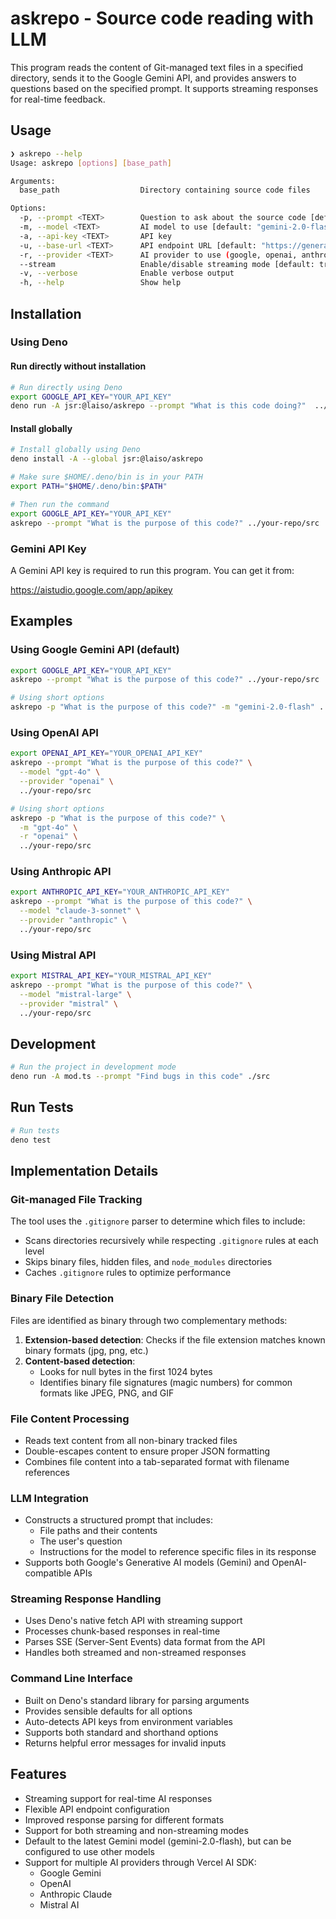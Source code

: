 # askrepo - Source code reading with LLM

This program reads the content of Git-managed text files in a specified
directory, sends it to the Google Gemini API, and provides answers to questions
based on the specified prompt. It supports streaming responses for real-time
feedback.

## Usage

```bash
❯ askrepo --help
Usage: askrepo [options] [base_path]

Arguments:
  base_path                  Directory containing source code files

Options:
  -p, --prompt <TEXT>        Question to ask about the source code [default: "Explain the code in the files provided"]
  -m, --model <TEXT>         AI model to use [default: "gemini-2.0-flash"]
  -a, --api-key <TEXT>       API key
  -u, --base-url <TEXT>      API endpoint URL [default: "https://generativelanguage.googleapis.com/v1beta/openai/chat/completions"]
  -r, --provider <TEXT>      AI provider to use (google, openai, anthropic, mistral) [default: "google"]
  --stream                   Enable/disable streaming mode [default: true]
  -v, --verbose              Enable verbose output
  -h, --help                 Show help
```

## Installation

### Using Deno

#### Run directly without installation

```bash
# Run directly using Deno
export GOOGLE_API_KEY="YOUR_API_KEY"
deno run -A jsr:@laiso/askrepo --prompt "What is this code doing?"  ../your-repo/src
```

#### Install globally

```bash
# Install globally using Deno
deno install -A --global jsr:@laiso/askrepo

# Make sure $HOME/.deno/bin is in your PATH
export PATH="$HOME/.deno/bin:$PATH"

# Then run the command
export GOOGLE_API_KEY="YOUR_API_KEY"
askrepo --prompt "What is the purpose of this code?" ../your-repo/src
```

### Gemini API Key

A Gemini API key is required to run this program. You can get it from:

https://aistudio.google.com/app/apikey

## Examples

### Using Google Gemini API (default)

```bash
export GOOGLE_API_KEY="YOUR_API_KEY"
askrepo --prompt "What is the purpose of this code?" ../your-repo/src

# Using short options
askrepo -p "What is the purpose of this code?" -m "gemini-2.0-flash" ../your-repo/src
```

### Using OpenAI API

```bash
export OPENAI_API_KEY="YOUR_OPENAI_API_KEY"
askrepo --prompt "What is the purpose of this code?" \
  --model "gpt-4o" \
  --provider "openai" \
  ../your-repo/src

# Using short options
askrepo -p "What is the purpose of this code?" \
  -m "gpt-4o" \
  -r "openai" \
  ../your-repo/src
```

### Using Anthropic API
```bash
export ANTHROPIC_API_KEY="YOUR_ANTHROPIC_API_KEY"
askrepo --prompt "What is the purpose of this code?" \
  --model "claude-3-sonnet" \
  --provider "anthropic" \
  ../your-repo/src
```

### Using Mistral API
```bash
export MISTRAL_API_KEY="YOUR_MISTRAL_API_KEY"
askrepo --prompt "What is the purpose of this code?" \
  --model "mistral-large" \
  --provider "mistral" \
  ../your-repo/src
```

## Development

```bash
# Run the project in development mode
deno run -A mod.ts --prompt "Find bugs in this code" ./src
```

## Run Tests

```bash
# Run tests
deno test
```

## Implementation Details

### Git-managed File Tracking

The tool uses the `.gitignore` parser to determine which files to include:

- Scans directories recursively while respecting `.gitignore` rules at each
  level
- Skips binary files, hidden files, and `node_modules` directories
- Caches `.gitignore` rules to optimize performance

### Binary File Detection

Files are identified as binary through two complementary methods:

1. **Extension-based detection**: Checks if the file extension matches known
   binary formats (jpg, png, etc.)
2. **Content-based detection**:
   - Looks for null bytes in the first 1024 bytes
   - Identifies binary file signatures (magic numbers) for common formats like
     JPEG, PNG, and GIF

### File Content Processing

- Reads text content from all non-binary tracked files
- Double-escapes content to ensure proper JSON formatting
- Combines file content into a tab-separated format with filename references

### LLM Integration

- Constructs a structured prompt that includes:
  - File paths and their contents
  - The user's question
  - Instructions for the model to reference specific files in its response
- Supports both Google's Generative AI models (Gemini) and OpenAI-compatible
  APIs

### Streaming Response Handling

- Uses Deno's native fetch API with streaming support
- Processes chunk-based responses in real-time
- Parses SSE (Server-Sent Events) data format from the API
- Handles both streamed and non-streamed responses

### Command Line Interface

- Built on Deno's standard library for parsing arguments
- Provides sensible defaults for all options
- Auto-detects API keys from environment variables
- Supports both standard and shorthand options
- Returns helpful error messages for invalid inputs

## Features

- Streaming support for real-time AI responses
- Flexible API endpoint configuration
- Improved response parsing for different formats
- Support for both streaming and non-streaming modes
- Default to the latest Gemini model (gemini-2.0-flash), but can be configured
  to use other models
- Support for multiple AI providers through Vercel AI SDK:
  - Google Gemini
  - OpenAI
  - Anthropic Claude
  - Mistral AI
